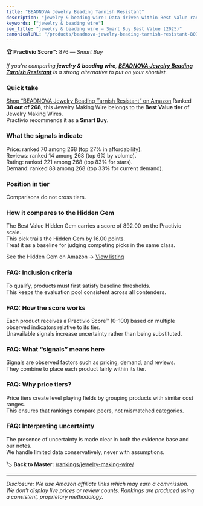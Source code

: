 ```yaml
---
title: "BEADNOVA Jewelry Beading Tarnish Resistant"
description: "jewelry & beading wire: Data-driven within Best Value ranking using the Practivio Score™. Positioned by quality, value, demand, findability, momentum."
keywords: ["jewelry & beading wire"]
seo_title: "jewelry & beading wire — Smart Buy Best Value (2025)"
canonicalURL: "/products/beadnova-jewelry-beading-tarnish-resistant-B07B8FBDK1/"
---
```


**🏆 Practivio Score™:** 876 — _Smart Buy_


*If you're comparing **jewelry & beading wire**, **[BEADNOVA Jewelry Beading Tarnish Resistant](https://www.amazon.com/dp/B07B8FBDK1?tag=practivio-20)** is a strong alternative to put on your shortlist.*
### Quick take
[Shop “BEADNOVA Jewelry Beading Tarnish Resistant” on Amazon](https://www.amazon.com/dp/B07B8FBDK1?tag=practivio-20)
Ranked **38 out of 268**, this Jewelry Making Wire belongs to the **Best Value tier** of Jewelry Making Wires.  
Practivio recommends it as a **Smart Buy**.

### What the signals indicate
Price: ranked 70 among 268 (top 27% in affordability).  
Reviews: ranked 14 among 268 (top 6% by volume).  
Rating: ranked 221 among 268 (top 83% for stars).  
Demand: ranked 88 among 268 (top 33% for current demand).

### Position in tier
Comparisons do not cross tiers.

### How it compares to the Hidden Gem
The Best Value Hidden Gem carries a score of 892.00 on the Practivio scale.  
This pick trails the Hidden Gem by 16.00 points.  
Treat it as a baseline for judging competing picks in the same class.  

See the Hidden Gem on Amazon → [View listing](https://www.amazon.com/dp/B07D4J1MQ4?tag=practivio-20)

### FAQ: Inclusion criteria
To qualify, products must first satisfy baseline thresholds.  
This keeps the evaluation pool consistent across all contenders.

### FAQ: How the score works
Each product receives a Practivio Score™ (0–100) based on multiple observed indicators relative to its tier.  
Unavailable signals increase uncertainty rather than being substituted.

### FAQ: What “signals” means here
Signals are observed factors such as pricing, demand, and reviews.  
They combine to place each product fairly within its tier.

### FAQ: Why price tiers?
Price tiers create level playing fields by grouping products with similar cost ranges.  
This ensures that rankings compare peers, not mismatched categories.

### FAQ: Interpreting uncertainty
The presence of uncertainty is made clear in both the evidence base and our notes.  
We handle limited data conservatively, never with assumptions.


🏷️ **Back to Master:** [/rankings/jewelry-making-wire/](/rankings/jewelry-making-wire/)

---
_Disclosure: We use Amazon affiliate links which may earn a commission. We don’t display live prices or review counts. Rankings are produced using a consistent, proprietary methodology._
